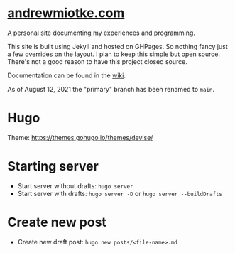 # [andrewmiotke.com](http://andrewmiotke.com)

A personal site documenting my experiences and programming.

This site is built using Jekyll and hosted on GHPages. So nothing fancy just a few overrides on the layout.
I plan to keep this simple but open source. There's not a good reason to have this project closed source. 

Documentation can be found in the [wiki](https://github.com/miotke/andrewmiotke.com/wiki).

As of August 12, 2021 the "primary" branch has been renamed to `main`.

# Hugo

Theme: https://themes.gohugo.io/themes/devise/

# Starting server
- Start server without drafts: `hugo server`
- Start server with drafts: `hugo server -D` or `hugo server --buildDrafts`

# Create new post
- Create new draft post: `hugo new posts/<file-name>.md`


